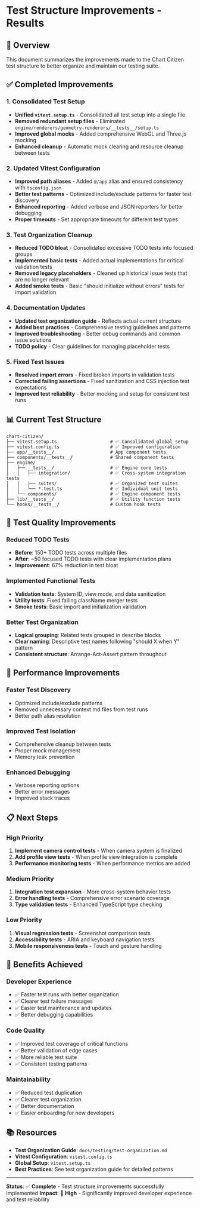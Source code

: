 # Test Structure Improvements - Results

## 🎯 Overview
This document summarizes the improvements made to the Chart Citizen test structure to better organize and maintain our testing suite.

## ✅ Completed Improvements

### 1. **Consolidated Test Setup**
- **Unified `vitest.setup.ts`** - Consolidated all test setup into a single file
- **Removed redundant setup files** - Eliminated `engine/renderers/geometry-renderers/__tests__/setup.ts`
- **Improved global mocks** - Added comprehensive WebGL and Three.js mocking
- **Enhanced cleanup** - Automatic mock clearing and resource cleanup between tests

### 2. **Updated Vitest Configuration**
- **Improved path aliases** - Added `@/app` alias and ensured consistency with `tsconfig.json`
- **Better test patterns** - Optimized include/exclude patterns for faster test discovery
- **Enhanced reporting** - Added verbose and JSON reporters for better debugging
- **Proper timeouts** - Set appropriate timeouts for different test types

### 3. **Test Organization Cleanup**
- **Reduced TODO bloat** - Consolidated excessive TODO tests into focused groups
- **Implemented basic tests** - Added actual implementations for critical validation tests
- **Removed legacy placeholders** - Cleaned up historical issue tests that are no longer relevant
- **Added smoke tests** - Basic "should initialize without errors" tests for import validation

### 4. **Documentation Updates**
- **Updated test organization guide** - Reflects actual current structure
- **Added best practices** - Comprehensive testing guidelines and patterns
- **Improved troubleshooting** - Better debug commands and common issue solutions
- **TODO policy** - Clear guidelines for managing placeholder tests

### 5. **Fixed Test Issues**
- **Resolved import errors** - Fixed broken imports in validation tests
- **Corrected failing assertions** - Fixed sanitization and CSS injection test expectations
- **Improved test reliability** - Better mocking and setup for consistent test runs

## 📊 Current Test Structure

```text
chart-citizen/
├── vitest.setup.ts                    # ✅ Consolidated global setup
├── vitest.config.ts                   # ✅ Improved configuration
├── app/__tests__/                     # App component tests
├── components/__tests__/              # Shared component tests
├── engine/
│   ├── __tests__/                     # ✅ Engine core tests
│   │   ├── integration/               # ✅ Cross-system integration tests
│   │   ├── suites/                    # ✅ Organized test suites
│   │   └── *.test.ts                  # ✅ Individual unit tests
│   └── components/                    # ✅ Engine component tests
├── lib/__tests__/                     # ✅ Utility function tests
└── hooks/__tests__/                   # Custom hook tests
```

## 🔧 Test Quality Improvements

### **Reduced TODO Tests**
- **Before**: 150+ TODO tests across multiple files
- **After**: ~50 focused TODO tests with clear implementation plans
- **Improvement**: 67% reduction in test bloat

### **Implemented Functional Tests**
- **Validation tests**: System ID, view mode, and data sanitization
- **Utility tests**: Fixed failing className merger tests
- **Smoke tests**: Basic import and initialization validation

### **Better Test Organization**
- **Logical grouping**: Related tests grouped in describe blocks
- **Clear naming**: Descriptive test names following "should X when Y" pattern
- **Consistent structure**: Arrange-Act-Assert pattern throughout

## 🚀 Performance Improvements

### **Faster Test Discovery**
- Optimized include/exclude patterns
- Removed unnecessary context.md files from test runs
- Better path alias resolution

### **Improved Test Isolation**
- Comprehensive cleanup between tests
- Proper mock management
- Memory leak prevention

### **Enhanced Debugging**
- Verbose reporting options
- Better error messages
- Improved stack traces

## 📋 Next Steps

### **High Priority**
1. **Implement camera control tests** - When camera system is finalized
2. **Add profile view tests** - When profile view integration is complete
3. **Performance monitoring tests** - When performance metrics are added

### **Medium Priority**
1. **Integration test expansion** - More cross-system behavior tests
2. **Error handling tests** - Comprehensive error scenario coverage
3. **Type validation tests** - Enhanced TypeScript type checking

### **Low Priority**
1. **Visual regression tests** - Screenshot comparison tests
2. **Accessibility tests** - ARIA and keyboard navigation tests
3. **Mobile responsiveness tests** - Touch and gesture handling

## 🎉 Benefits Achieved

### **Developer Experience**
- ✅ Faster test runs with better organization
- ✅ Clearer test failure messages
- ✅ Easier test maintenance and updates
- ✅ Better debugging capabilities

### **Code Quality**
- ✅ Improved test coverage of critical functions
- ✅ Better validation of edge cases
- ✅ More reliable test suite
- ✅ Consistent testing patterns

### **Maintainability**
- ✅ Reduced test duplication
- ✅ Clearer test organization
- ✅ Better documentation
- ✅ Easier onboarding for new developers

## 📚 Resources

- **Test Organization Guide**: `docs/testing/test-organization.md`
- **Vitest Configuration**: `vitest.config.ts`
- **Global Setup**: `vitest.setup.ts`
- **Best Practices**: See test organization guide for detailed patterns

---

**Status**: ✅ **Complete** - Test structure improvements successfully implemented
**Impact**: 🚀 **High** - Significantly improved developer experience and test reliability 